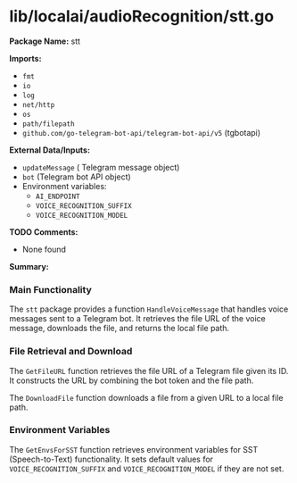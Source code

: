# lib/localai/audioRecognition/stt.go  
**Package Name:** stt  
  
**Imports:**  
  
* `fmt`  
* `io`  
* `log`  
* `net/http`  
* `os`  
* `path/filepath`  
* `github.com/go-telegram-bot-api/telegram-bot-api/v5` (tgbotapi)  
  
**External Data/Inputs:**  
  
* `updateMessage` ( Telegram message object)  
* `bot` (Telegram bot API object)  
* Environment variables:  
	+ `AI_ENDPOINT`  
	+ `VOICE_RECOGNITION_SUFFIX`  
	+ `VOICE_RECOGNITION_MODEL`  
  
**TODO Comments:**  
  
* None found  
  
**Summary:**  
  
### Main Functionality  
  
The `stt` package provides a function `HandleVoiceMessage` that handles voice messages sent to a Telegram bot. It retrieves the file URL of the voice message, downloads the file, and returns the local file path.  
  
### File Retrieval and Download  
  
The `GetFileURL` function retrieves the file URL of a Telegram file given its ID. It constructs the URL by combining the bot token and the file path.  
  
The `DownloadFile` function downloads a file from a given URL to a local file path.  
  
### Environment Variables  
  
The `GetEnvsForSST` function retrieves environment variables for SST (Speech-to-Text) functionality. It sets default values for `VOICE_RECOGNITION_SUFFIX` and `VOICE_RECOGNITION_MODEL` if they are not set.  
  
  
  
